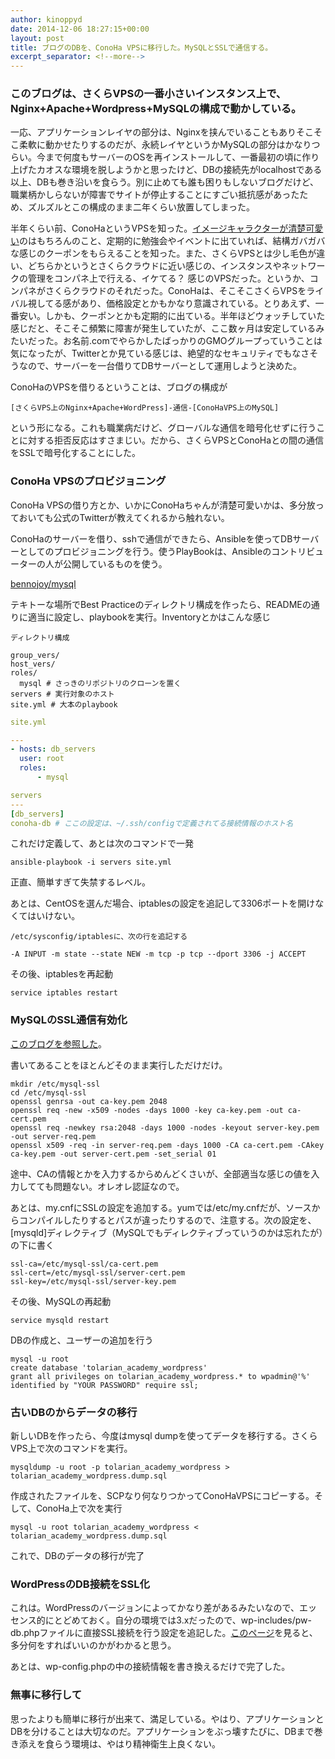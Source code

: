```yaml
---
author: kinoppyd
date: 2014-12-06 18:27:15+00:00
layout: post
title: ブログのDBを、ConoHa VPSに移行した。MySQLとSSLで通信する。
excerpt_separator: <!--more-->
---
```


### このブログは、さくらVPSの一番小さいインスタンス上で、Nginx+Apache+Wordpress+MySQLの構成で動かしている。


一応、アプリケーションレイヤの部分は、Nginxを挟んでいることもありそこそこ柔軟に動かせたりするのだが、永続レイヤというかMySQLの部分はかなりつらい。今まで何度もサーバーのOSを再インストールして、一番最初の頃に作り上げたカオスな環境を脱しようかと思ったけど、DBの接続先がlocalhostである以上、DBも巻き沿いを食らう。別に止めても誰も困りもしないブログだけど、職業柄かしらないが障害でサイトが停止することにすごい抵抗感があったため、ズルズルとこの構成のまま二年くらい放置してしまった。

半年くらい前、ConoHaというVPSを知った。[イメージキャラクターが清楚可愛い](https://twitter.com/mikumoconoha)のはもちろんのこと、定期的に勉強会やイベントに出ていれば、結構ガバガバな感じのクーポンをもらえることを知った。また、さくらVPSとは少し毛色が違い、どちらかというとさくらクラウドに近い感じの、インスタンスやネットワークの管理をコンパネ上で行える、イケてる？ 感じのVPSだった。というか、コンパネがさくらクラウドのそれだった。ConoHaは、そこそこさくらVPSをライバル視してる感があり、価格設定とかもかなり意識されている。とりあえず、一番安い。しかも、クーポンとかも定期的に出ている。半年ほどウォッチしていた感じだと、そこそこ頻繁に障害が発生していたが、ここ数ヶ月は安定しているみたいだった。お名前.comでやらかしたばっかりのGMOグループっていうことは気になったが、Twitterとか見ている感じは、絶望的なセキュリティでもなさそうなので、サーバーを一台借りてDBサーバーとして運用しようと決めた。

<!--more-->

ConoHaのVPSを借りるということは、ブログの構成が

```
[さくらVPS上のNginx+Apache+WordPress]-通信-[ConoHaVPS上のMySQL]
```



という形になる。これも職業病だけど、グローバルな通信を暗号化せずに行うことに対する拒否反応はすさまじい。だから、さくらVPSとConoHaとの間の通信をSSLで暗号化することにした。


### ConoHa VPSのプロビジョニング


ConoHa VPSの借り方とか、いかにConoHaちゃんが清楚可愛いかは、多分放っておいても公式のTwitterが教えてくれるから触れない。

ConoHaのサーバーを借り、sshで通信ができたら、Ansibleを使ってDBサーバーとしてのプロビジョニングを行う。使うPlayBookは、Ansibleのコントリビューターの人が公開しているものを使う。

[bennojoy/mysql](https://github.com/bennojoy/mysql)

テキトーな場所でBest Practiceのディレクトリ構成を作ったら、READMEの通りに適当に設定し、playbookを実行。Inventoryとかはこんな感じ

```
ディレクトリ構成

group_vers/
host_vers/
roles/
  mysql # さっきのリポジトリのクローンを置く
servers # 実行対象のホスト
site.yml # 大本のplaybook
```



```yaml
site.yml

---
- hosts: db_servers
  user: root
  roles:
      - mysql
```



```yaml
servers
---
[db_servers]
conoha-db # ここの設定は、~/.ssh/configで定義されてる接続情報のホスト名
```

これだけ定義して、あとは次のコマンドで一発

```shell-session
ansible-playbook -i servers site.yml
```

正直、簡単すぎて失禁するレベル。

あとは、CentOSを選んだ場合、iptablesの設定を追記して3306ポートを開けなくてはいけない。

```
/etc/sysconfig/iptablesに、次の行を追記する

-A INPUT -m state --state NEW -m tcp -p tcp --dport 3306 -j ACCEPT
```

その後、iptablesを再起動

```shell-session
service iptables restart
```




### MySQLのSSL通信有効化


[このブログを参照した](http://inokara.hateblo.jp/entry/2013/04/29/023037)。

書いてあることをほとんどそのまま実行しただけだけ。

```shell-session
mkdir /etc/mysql-ssl
cd /etc/mysql-ssl
openssl genrsa -out ca-key.pem 2048
openssl req -new -x509 -nodes -days 1000 -key ca-key.pem -out ca-cert.pem
openssl req -newkey rsa:2048 -days 1000 -nodes -keyout server-key.pem -out server-req.pem
openssl x509 -req -in server-req.pem -days 1000 -CA ca-cert.pem -CAkey ca-key.pem -out server-cert.pem -set_serial 01
```

途中、CAの情報とかを入力するからめんどくさいが、全部適当な感じの値を入力してても問題ない。オレオレ認証なので。

あとは、my.cnfにSSLの設定を追加する。yumでは/etc/my.cnfだが、ソースからコンパイルしたりするとパスが違ったりするので、注意する。次の設定を、[mysqld]ディレクティブ（MySQLでもディレクティブっていうのかは忘れたが）の下に書く

```
ssl-ca=/etc/mysql-ssl/ca-cert.pem  
ssl-cert=/etc/mysql-ssl/server-cert.pem  
ssl-key=/etc/mysql-ssl/server-key.pem
```

その後、MySQLの再起動

```shell-session
service mysqld restart
```

DBの作成と、ユーザーの追加を行う

```shell-session
mysql -u root
create database 'tolarian_academy_wordpress'
grant all privileges on tolarian_academy_wordpress.* to wpadmin@'%' identified by "YOUR PASSWORD" require ssl;
```




### 古いDBのからデータの移行


新しいDBを作ったら、今度はmysql dumpを使ってデータを移行する。さくらVPS上で次のコマンドを実行。

```shell-session
mysqldump -u root -p tolarian_academy_wordpress > tolarian_academy_wordpress.dump.sql
```

作成されたファイルを、SCPなり何なりつかってConoHaVPSにコピーする。そして、ConoHa上で次を実行

```shell-session
mysql -u root tolarian_academy_wordpress < tolarian_academy_wordpress.dump.sql
```

これで、DBのデータの移行が完了


### WordPressのDB接続をSSL化


これは。WordPressのバージョンによってかなり差があるみたいなので、エッセンス的にとどめておく。自分の環境では3.xだったので、wp-includes/pw-db.phpファイルに直接SSL接続を行う設定を追記した。[このページ](https://wordpress.org/support/topic/wordpress-with-mysql-over-ssl)を見ると、多分何をすればいいのかがわかると思う。

あとは、wp-config.phpの中の接続情報を書き換えるだけで完了した。


### 無事に移行して


思ったよりも簡単に移行が出来て、満足している。やはり、アプリケーションとDBを分けることは大切なのだ。アプリケーションをぶっ壊すたびに、DBまで巻き添えを食らう環境は、やはり精神衛生上良くない。
